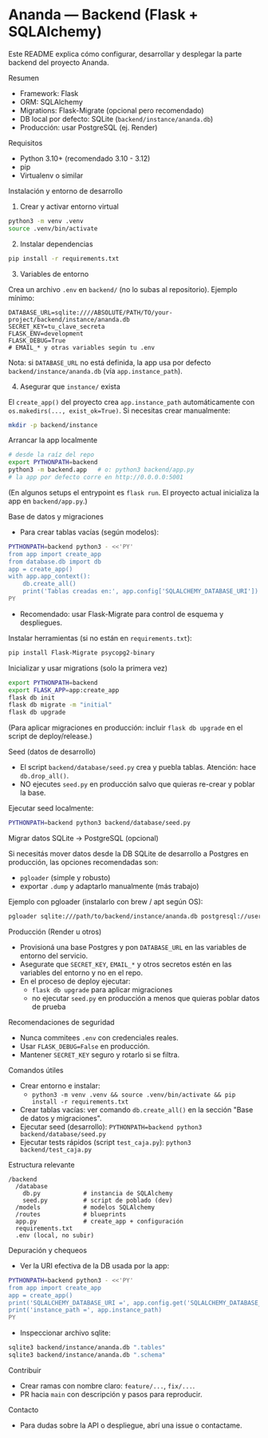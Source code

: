 # Ananda — Backend (Flask + SQLAlchemy)

Este README explica cómo configurar, desarrollar y desplegar la parte backend del proyecto Ananda.

Resumen
- Framework: Flask
- ORM: SQLAlchemy
- Migrations: Flask-Migrate (opcional pero recomendado)
- DB local por defecto: SQLite (`backend/instance/ananda.db`)
- Producción: usar PostgreSQL (ej. Render)

Requisitos
- Python 3.10+ (recomendado 3.10 - 3.12)
- pip
- Virtualenv o similar

Instalación y entorno de desarrollo

1) Crear y activar entorno virtual

```bash
python3 -m venv .venv
source .venv/bin/activate
```

2) Instalar dependencias

```bash
pip install -r requirements.txt
```

3) Variables de entorno

Crea un archivo `.env` en `backend/` (no lo subas al repositorio). Ejemplo mínimo:

```env
DATABASE_URL=sqlite:////ABSOLUTE/PATH/TO/your-project/backend/instance/ananda.db
SECRET_KEY=tu_clave_secreta
FLASK_ENV=development
FLASK_DEBUG=True
# EMAIL_* y otras variables según tu .env
```

Nota: si `DATABASE_URL` no está definida, la app usa por defecto `backend/instance/ananda.db` (vía `app.instance_path`).

4) Asegurar que `instance/` exista

El `create_app()` del proyecto crea `app.instance_path` automáticamente con `os.makedirs(..., exist_ok=True)`. Si necesitas crear manualmente:

```bash
mkdir -p backend/instance
```

Arrancar la app localmente

```bash
# desde la raíz del repo
export PYTHONPATH=backend
python3 -m backend.app   # o: python3 backend/app.py
# la app por defecto corre en http://0.0.0.0:5001
```

(En algunos setups el entrypoint es `flask run`. El proyecto actual inicializa la app en `backend/app.py`.)

Base de datos y migraciones

- Para crear tablas vacías (según modelos):

```bash
PYTHONPATH=backend python3 - <<'PY'
from app import create_app
from database.db import db
app = create_app()
with app.app_context():
    db.create_all()
    print('Tablas creadas en:', app.config['SQLALCHEMY_DATABASE_URI'])
PY
```

- Recomendado: usar Flask-Migrate para control de esquema y despliegues.

Instalar herramientas (si no están en `requirements.txt`):

```bash
pip install Flask-Migrate psycopg2-binary
```

Inicializar y usar migrations (solo la primera vez)

```bash
export PYTHONPATH=backend
export FLASK_APP=app:create_app
flask db init
flask db migrate -m "initial"
flask db upgrade
```

(Para aplicar migraciones en producción: incluir `flask db upgrade` en el script de deploy/release.)

Seed (datos de desarrollo)

- El script `backend/database/seed.py` crea y puebla tablas. Atención: hace `db.drop_all()`.
- NO ejecutes `seed.py` en producción salvo que quieras re-crear y poblar la base.

Ejecutar seed localmente:

```bash
PYTHONPATH=backend python3 backend/database/seed.py
```

Migrar datos SQLite -> PostgreSQL (opcional)

Si necesitás mover datos desde la DB SQLite de desarrollo a Postgres en producción, las opciones recomendadas son:
- `pgloader` (simple y robusto)
- exportar `.dump` y adaptarlo manualmente (más trabajo)

Ejemplo con pgloader (instalarlo con brew / apt según OS):

```bash
pgloader sqlite:///path/to/backend/instance/ananda.db postgresql://user:pass@host:port/dbname
```

Producción (Render u otros)

- Provisioná una base Postgres y pon `DATABASE_URL` en las variables de entorno del servicio.
- Asegurate que `SECRET_KEY`, `EMAIL_*` y otros secretos estén en las variables del entorno y no en el repo.
- En el proceso de deploy ejecutar:
  - `flask db upgrade` para aplicar migraciones
  - no ejecutar `seed.py` en producción a menos que quieras poblar datos de prueba

Recomendaciones de seguridad

- Nunca commitees `.env` con credenciales reales.
- Usar `FLASK_DEBUG=False` en producción.
- Mantener `SECRET_KEY` seguro y rotarlo si se filtra.

Comandos útiles

- Crear entorno e instalar:
  - `python3 -m venv .venv && source .venv/bin/activate && pip install -r requirements.txt`
- Crear tablas vacías: ver comando `db.create_all()` en la sección "Base de datos y migraciones".
- Ejecutar seed (desarrollo): `PYTHONPATH=backend python3 backend/database/seed.py`
- Ejecutar tests rápidos (script `test_caja.py`): `python3 backend/test_caja.py`

Estructura relevante

```
/backend
  /database
    db.py            # instancia de SQLAlchemy
    seed.py          # script de poblado (dev)
  /models            # modelos SQLAlchemy
  /routes            # blueprints
  app.py             # create_app + configuración
  requirements.txt
  .env (local, no subir)
```

Depuración y chequeos

- Ver la URI efectiva de la DB usada por la app:

```bash
PYTHONPATH=backend python3 - <<'PY'
from app import create_app
app = create_app()
print('SQLALCHEMY_DATABASE_URI =', app.config.get('SQLALCHEMY_DATABASE_URI'))
print('instance_path =', app.instance_path)
PY
```

- Inspeccionar archivo sqlite:

```bash
sqlite3 backend/instance/ananda.db ".tables"
sqlite3 backend/instance/ananda.db ".schema"
```

Contribuir

- Crear ramas con nombre claro: `feature/...`, `fix/...`.
- PR hacia `main` con descripción y pasos para reproducir.

Contacto

- Para dudas sobre la API o despliegue, abrí una issue o contactame.

